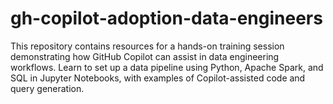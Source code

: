 # gh-copilot-adoption-data-engineers
This repository contains resources for a hands-on training session demonstrating how GitHub Copilot can assist in data engineering workflows. Learn to set up a data pipeline using Python, Apache Spark, and SQL in Jupyter Notebooks, with examples of Copilot-assisted code and query generation.
